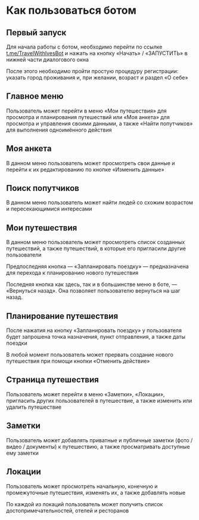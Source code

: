 # Как пользоваться ботом

## Первый запуск
Для начала работы с ботом, необходимо перейти по ссылке [t.me/TravelWithIvesBot](https://t.me/TravelWithIvesBot) и нажать на кнопку «Начать» / «ЗАПУСТИТЬ» в нижней части диалогового окна

После этого необходимо пройти простую процедуру регистрации: указать город проживания и, при желании, возраст и раздел «О себе»

## Главное меню
Пользователь может перейти в меню «Мои путешествия» для просмотра и планирования путешествий или «Моя анкета» для просмотра и управления своими данными, а также «Найти попутчиков» для выполнения одноимённого действия

## Моя анкета
В данном меню пользователь может просмотреть свои данные и перейти к их редактированию по кнопке «Изменить данные»

## Поиск попутчиков
В данном меню пользователь может найти людей со схожим возрастом и пересекающимися интересами

## Мои путешествия
В данном меню пользователь может просмотреть список созданных путешествий, а также путешествий, в которые его пригласили другие пользователи

Предпоследняя кнопка — «Запланировать поездку» — предназначена для перехода к планированию нового путешествия

Последняя кнопка как здесь, так и в большинстве меню в боте, — «Вернуться назад». Она позволяет пользователю вернуться на шаг назад.

## Планирование путешествия
После нажатия на кнопку «Запланировать поездку» у пользователя будет запрошена точка назначения, пункт отправления, а также даты поездки

В любой момент пользователь может прервать создание нового путешествия при помощи кнопки «Отменить действие»

## Страница путешествия
Пользователь может перейти в меню «Заметки», «Локации», пригласить других пользователей в путешествие, а также изменить или удалить путешествие

## Заметки
Пользователь может добавлять приватные и публичные заметки (фото / видео / документы) к путешествию, а также просматривать доступные ему заметки

## Локации
Пользователь может просмотреть начальную, конечную и промежуточные путешествия, изменять их, а также добавлять новые

По каждой из локаций пользователь может получить список достопримечательностей, отелей и ресторанов
